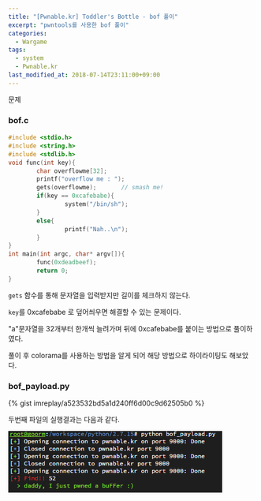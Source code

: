 ```yaml
---
title: "[Pwnable.kr] Toddler's Bottle - bof 풀이"
excerpt: "pwntools를 사용한 bof 풀이"
categories: 
  - Wargame
tags: 
  - system
  - Pwnable.kr
last_modified_at: 2018-07-14T23:11:00+09:00
---
```


문제

### bof.c

```c
#include <stdio.h>
#include <string.h>
#include <stdlib.h>
void func(int key){
        char overflowme[32];
        printf("overflow me : ");
        gets(overflowme);       // smash me!
        if(key == 0xcafebabe){
                system("/bin/sh");
        }
        else{
                printf("Nah..\n");
        }
}
int main(int argc, char* argv[]){
        func(0xdeadbeef);
        return 0;
}
```

`gets` 함수를 통해 문자열을 입력받지만 길이를 체크하지 않는다.

`key`를 0xcafebabe 로 덮어씌우면 해결할 수 있는 문제이다.

"a"문자열을 32개부터 한개씩 늘려가며 뒤에 0xcafebabe를 붙이는 방법으로 풀이하였다.

풀이 후 colorama를 사용하는 방법을 알게 되어 해당 방법으로 하이라이팅도 해보았다.

### bof_payload.py

{% gist imreplay/a523532bd5a1d240ff6d00c9d62505b0 %}

두번째 파일의 실행결과는 다음과 같다.

![image](/assets/img/pwnable/bof_color.png)


